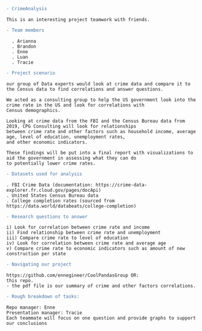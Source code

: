```diff
- CrimeAnalysis
```

    This is an interesting project teamwork with friends. 
    
```diff
- Team members
```
      . Arianna
      . Brandon
      . Enne
      . Luan
      . Tracie
      

```diff
- Project scenario
```

    our group of Data experts would look at crime data and compare it to the Census data to find correlations and answer questions.

    We acted as a consulting group to help the US government look into the crime rate in the US and look for correlations with 
    Census demographics. 
    
    Looking at crime data from the FBI and the Census Bureau data from 2019, CPG Consulting will look for relationships 
    between crime rate and other factors such as household income, average age, level of education, unemployment rates, 
    and other economic indicators.

    These findings will be put into a final report with visualizations to aid the government in assessing what they can do 
    to potentially lower crime rates.

```diff
- Datasets used for analysis
```


    . FBI Crime Data (documentation: https://crime-data-explorer.fr.cloud.gov/pages/docApi)
    . United States Census Bureau data
    . College completion rates (sourced from https://data.world/databeats/college-completion)

```diff
- Research questions to answer
```

    i) Look for correlation between crime rate and income
    ii) Find relationship between crime rate and unemployment
    iii) Compare crime rate to level of education
    iv) Look for correlation between crime rate and average age
    v) Compare crime rate to economic indicators such as amount of new construction per state

      
```diff      
- Navigating our project
```

    https://github.com/ennegineer/CoolPandasGroup OR:
    this repo.
    - the pdf file is our summary of crime and other factors correlations.

``` diff
- Rough breakdown of tasks:
```

    Repo manager: Enne
    Presentation manager: Tracie
    Each teammate will focus on one question and provide graphs to support our conclusions

